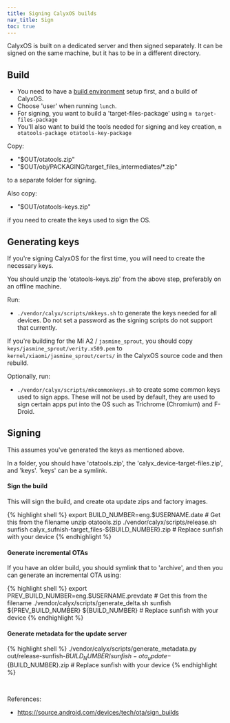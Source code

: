 ```yaml
---
title: Signing CalyxOS builds
nav_title: Sign
toc: true
---
```


CalyxOS is built on a dedicated server and then signed separately. It can be signed on the same machine, but it has to be in a different directory.

## Build

* You need to have a [build environment](/development/build/) setup first, and a build of CalyxOS.
* Choose 'user' when running `lunch`.
* For signing, you want to build a 'target-files-package' using `m target-files-package`
* You'll also want to build the tools needed for signing and key creation, `m otatools-package otatools-key-package`

Copy:
* "$OUT/otatools.zip"
* "$OUT/obj/PACKAGING/target_files_intermediates/*.zip"

to a separate folder for signing.

Also copy:
* "$OUT/otatools-keys.zip"

if you need to create the keys used to sign the OS.

## Generating keys

If you're signing CalyxOS for the first time, you will need to create the necessary keys.

You should unzip the 'otatools-keys.zip' from the above step, preferably on an offline machine.

Run:
* `./vendor/calyx/scripts/mkkeys.sh` to generate the keys needed for all devices. Do not set a password as the signing scripts do not support that currently.

If you're building for the Mi A2 / `jasmine_sprout`, you should copy `keys/jasmine_sprout/verity.x509.pem` to `kernel/xiaomi/jasmine_sprout/certs/` in the CalyxOS source code and then rebuild.

Optionally, run:
* `./vendor/calyx/scripts/mkcommonkeys.sh` to create some common keys used to sign apps. These will not be used by default, they are used to sign certain apps put into the OS such as Trichrome (Chromium) and F-Droid.

## Signing

This assumes you've generated the keys as mentioned above.

In a folder, you should have 'otatools.zip', the 'calyx_device-target-files.zip', and 'keys'. 'keys' can be a symlink.

#### Sign the build
This will sign the build, and create ota update zips and factory images.

{% highlight shell %}
export BUILD_NUMBER=eng.$USERNAME.date # Get this from the filename
unzip otatools.zip
./vendor/calyx/scripts/release.sh sunfish calyx_sufnish-target_files-${BUILD_NUMBER}.zip # Replace sunfish with your device
{% endhighlight %}

#### Generate incremental OTAs
If you have an older build, you should symlink that to 'archive', and then you can generate an incremental OTA using:

{% highlight shell %}
export PREV_BUILD_NUMBER=eng.$USERNAME.prevdate # Get this from the filename
./vendor/calyx/scripts/generate_delta.sh sunfish ${PREV_BUILD_NUMBER} ${BUILD_NUMBER} # Replace sunfish with your device
{% endhighlight %}

#### Generate metadata for the update server

{% highlight shell %}
./vendor/calyx/scripts/generate_metadata.py out/release-sunfish-${BUILD_NUMBER}/sunfish-ota_update-${BUILD_NUMBER}.zip # Replace sunfish with your device
{% endhighlight %}

<br />

References:
* <https://source.android.com/devices/tech/ota/sign_builds>